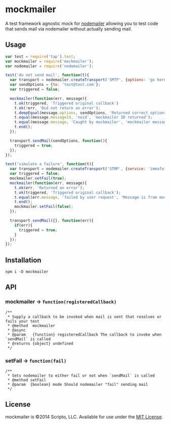 # mockmailer

A test framework agnostic mock for [nodemailer](https://github.com/andris9/Nodemailer) allowing you to test code that sends mail via nodemailer without actually sending mail.

## Usage
```javascript
var test = require('tap').test;
var mockmailer = require('mockmailer');
var nodemailer = require('nodemailer');

test('do not send mail', function(t){
  var transport = nodemailer.createTransport('SMTP', {options: 'go here'});
  var sendOptions = {to: 'test@test.com'};
  var triggered = false;

  mockmailer(function(err, message){
    t.ok(triggered, 'Triggered original callback')
    t.ok(!err, 'Did not return an error');
    t.deepEqual(message.options, sendOptions, 'Returned correct options');
    t.equal(message.messageId, 'noid', 'mockmailer ID returned');
    t.equal(message.message, 'Caught by mockmailer', 'mockmailer message returned');
    t.end();
  });

  transport.sendMail(sendOptions, function(){
    triggered = true;
  });
});

test('simulate a failure', function(t){
  var transport = nodemailer.createTransport('STMP', {service: 'immafail'});
  var triggered = false;
  mockmailer.setFail(true);
  mockmailer(function(err, message){
    t.ok(err, 'Returned an error');
    t.ok(triggered, 'Triggered original callback');
    t.equal(err.message, 'failed by user request', 'Message is from mockmailer');
    t.end();
    mockmailer.setFail(false);
  });

  transport.sendMail({}, function(err){
    if(err){
      triggered = true;
    }
  });
});

```

## Installation

```
npm i -D mockmailer
```

## API

### mockmailer → `function(registeredCallback)`

```
/**
 * Supply a callback to be invoked when mail is sent that resolves or fails your test
 * @method  mockmailer
 * @async
 * @param   {function} registeredCallback The callback to invoke when `sendMail` is called
 * @returns {object} undefined
 */
```

### setFail → `function(fail)`
```
/**
 * Sets nodemailer to either fail or not when `sendMail` is called
 * @method setFail
 * @param  {boolean} mode Should nodemailer "fail" sending mail
 */
```

## License
mockmailer is ©2014 Scripto, LLC. Available for use under the [MIT License](LICENSE).
